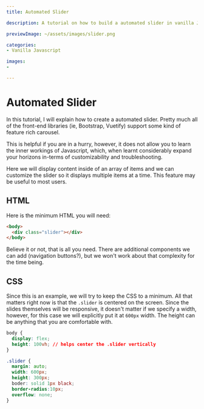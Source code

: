 ```yaml
---
title: Automated Slider

description: A tutorial on how to build a automated slider in vanilla JS

previewImage: ~/assets/images/slider.png

categories:
- Vanilla Javascript

images:
-

---
```


# Automated Slider

In this tutorial, I will explain how to create a automated slider. Pretty much all of the front-end libraries (ie, Bootstrap, Vuetify) support some kind of feature rich carousel.

This is helpful if you are in a hurry, however, it does not allow you to learn the inner workings of Javascript, which, when learnt considerably expand your horizons in-terms of customizability and troubleshooting.

Here we will display content inside of an array of items and we can customize the slider so it displays multiple items at a time. This feature may be useful to most users.

## HTML
Here is the minimum HTML you will need:

```html
<body>
  <div class="slider"></div>
</body>
```

Believe it or not, that is all you need. There are additional components we can add (navigation buttons?), but we won't work about that complexity for the time being.

## CSS
Since this is an example, we will try to keep the CSS to a minimum. All that matters right now is that the `.slider` is centered on the screen. Since the slides themselves will be responsive, it doesn't matter if we specify a width, however, for this case we will explicitly put it at `600px` width. The height can be anything that you are comfortable with.

```css
body {
  display: flex;
  height: 100vh; // helps center the .slider vertically
}

.slider {
  margin: auto;
  width: 600px;
  height: 300px;
  boder: solid 1px black;
  border-radius:10px;
  overflow: none;
}
```

